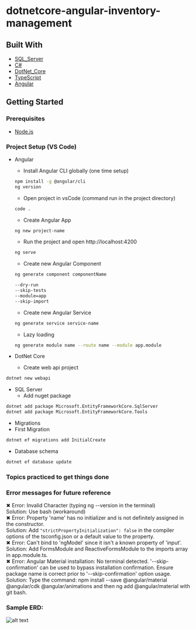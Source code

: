 # dotnetcore-angular-inventory-management  

## Built With  
* [SQL_Server](https://docs.microsoft.com/en-us/sql/sql-server/?view=sql-server-ver16/// "SQL Server technical documentation")
* [C#](https://docs.microsoft.com/en-us/dotnet/csharp/// "C# documentation")   
* [DotNet_Core](https://docs.microsoft.com/en-us/aspnet/core/?view=aspnetcore-6.0/// "ASP.NET Core documentation")   
* [TypeScript](https://www.typescriptlang.org/docs/// "TypeScript documentation")  
* [Angular](https://angular.io/docs// "Angular Documentation")  

## Getting Started  
### Prerequisites
* [Node.js](https://nodejs.org/en/ "Download Node.js 16.15.0 LTS")  

### Project Setup (VS Code)
* Angular
  * Install Angular CLI globally (one time setup)  
  ```bash
  npm install -g @angular/cli
  ng version
  ```   
  * Open project in vsCode (command run in the project directory)  
  ```bash
  code .
  ```   
  * Create Angular App  
  ```bash
  ng new project-name
  ```    
  * Run the project and open http://localhost:4200   
  ```bash
  ng serve
  ```   

  * Create new Angular Component  
  ```bash 
  ng generate component componentName
  
  --dry-run 
  --skip-tests
  --module=app
  --skip-import 
  ```
  * Create new Angular Service  
  ```bash
  ng generate service service-name
  ```
  * Lazy loading  
  ```bash
  ng generate module name --route name --module app.module
  ```  
* DotNet Core   
  * Create web api project  
 ```bash
 dotnet new webapi
 ``` 
* SQL Server  
  * Add nuget package   
 ```bash
 dotnet add package Microsoft.EntityFrameworkCore.SqlServer
 dotnet add package Microsoft.EntityFrameworkCore.Tools
 ```  
 * Migrations  
  * First Migration   
```bash
dotnet ef migrations add InitialCreate
```
  * Database schema   
```bash
dotnet ef database update
```

### Topics practiced to get things done  
  

### Error messages for future reference  
✖ Error: Invalid Character (typing ng --version in the terminal)   
Solution: Use bash (workaround)   
✖ Error: Property 'name' has no initializer and is not definitely assigned in the constructor.      
Solution: Add ```"strictPropertyInitialization": false``` in the compiler options of the tsconfig.json or a default value to the property.    
✖ Error: Can't bind to 'ngModel' since it isn't a known property of 'input'.      
Solution: Add FormsModule and ReactiveFormsModule to the imports array in app.module.ts.  
✖ Error: Angular Material installation: No terminal detected. '--skip-confirmation' can be used to bypass installation confirmation. Ensure package name is correct prior to '--skip-confirmation' option usage.  
Solution: Type the command: npm install --save @angular/material @angular/cdk @angular/animations and then ng add @angular/material with git bash.    

### Sample ERD:  
![alt text](https://soft-builder.com/wp-content/uploads/2020/06/inventory-system-er-diagram.jpg)
